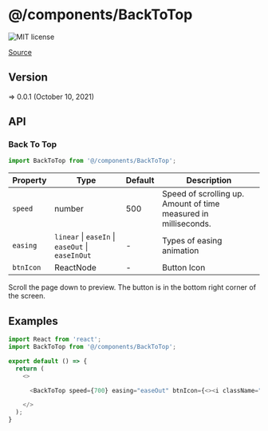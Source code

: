 # @/components/BackToTop

![MIT license](https://badgen.now.sh/badge/license/MIT)

[Source](https://github.com/echandsome/Nextjs-app-template/tree/main/src/components/BackToTop)

## Version

=> 0.0.1 (October 10, 2021)

## API

### Back To Top
```js
import BackToTop from '@/components/BackToTop';
```
| Property | Type | Default | Description |
| --- | --- | --- | --- |
| `speed` | number  | 500| Speed of scrolling up. Amount of time measured in milliseconds. |
| `easing` | `linear` \| `easeIn` \| `easeOut` \| `easeInOut` | - | Types of easing animation |
| `btnIcon` | ReactNode  | - | Button Icon |

Scroll the page down to preview. The button is in the bottom right corner of the screen.




## Examples

```js
import React from 'react';
import BackToTop from '@/components/BackToTop';

export default () => {
  return (
    <>

      <BackToTop speed={700} easing="easeOut" btnIcon={<><i className="fa fa-arrow-up" aria-hidden="true"></i></>} />

    </>
  );
}

```